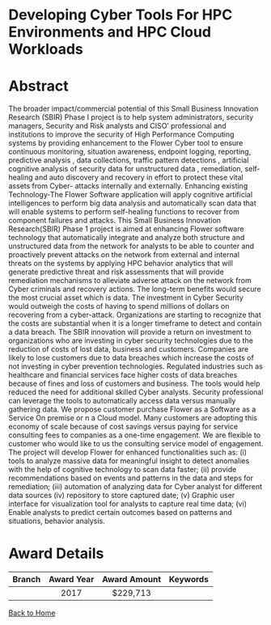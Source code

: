 
Developing Cyber Tools For HPC Environments and HPC Cloud Workloads
===================================================================

# Abstract


The broader impact/commercial potential of this Small Business Innovation Research (SBIR) Phase I project is to help system administrators, security managers, Security and Risk analysts and CISO’ professional and institutions to improve the security of High Performance Computing systems by providing enhancement to the Flower Cyber tool to ensure continuous monitoring, situation awareness, endpoint logging, reporting, predictive analysis , data collections, traffic pattern detections  , artificial cognitive analysis of security data for unstructured data , remediation, self-healing and auto discovery and recovery in effort to protect these vital assets from Cyber- attacks internally and externally. Enhancing existing Technology-The Flower Software application will apply cognitive artificial intelligences to perform big data analysis and automatically scan data that will enable systems to perform self-healing functions to recover from component failures and attacks. This Small Business Innovation Research(SBIR) Phase 1 project is aimed at enhancing Flower software technology that automatically integrate and analyze both structure and unstructured data from the network for analysts to be able to counter and proactively prevent attacks on the network from external and internal threats on the systems by applying HPC behavior analytics that will generate predictive threat and risk assessments that will provide remediation mechanisms to alleviate adverse attack on the network from Cyber criminals and recovery actions. The long-term benefits would secure the most crucial asset which is data. The investment in Cyber Security would outweigh the costs of having to spend millions of dollars on recovering from a cyber-attack. Organizations are starting to recognize that the costs are substantial when it is a longer timeframe to detect and contain a data breach. The SBIR innovation will provide a return on investment to organizations who are investing in cyber security technologies due to the reduction of costs of lost data, business and customers. Companies are likely to lose customers due to data breaches which increase the costs of not investing in cyber prevention technologies. Regulated industries such as healthcare and financial services face higher costs of data breaches because of fines and loss of customers and business. The tools would help reduced the need for additional skilled Cyber analysts. Security professional can leverage the tools to automatically access data versus manually gathering data. We propose customer purchase Flower as a Software as a Service On premise or n a Cloud model. Many customers are adopting this economy of scale because of cost savings versus paying for service consulting fees to companies as a one-time engagement. We are flexible to customer who would like to us the consulting service model of engagement. The project will develop Flower for enhanced functionalities such as: (i) tools to analyze massive data for meaningful insight to detect anomalies with the help of cognitive technology to scan data faster; (ii) provide recommendations based on events and patterns in the data and steps for remediation; (iii) automation of analyzing data for Cyber analyst for different data sources (iv) repository to store captured date; (v) Graphic user interface for visualization tool for analysts to capture real time data; (vi) Enable analysts to predict certain outcomes based on patterns and situations, behavior analysis.  

# Award Details

|Branch|Award Year|Award Amount|Keywords|
| :---: | :---: | :---: | :---: |
||2017|$229,713||
  
  


[Back to Home](https://github.com/chrischow/dod_sbir_awards#7)